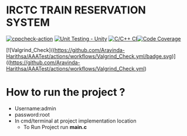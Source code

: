 
# IRCTC TRAIN RESERVATION SYSTEM 
[![cppcheck-action](https://github.com/swati-tupat/LTTS_Project/actions/workflows/cppcheck.yml/badge.svg)](https://github.com/Aravinda-Harithsa/AAATest/actions/workflows/cppcheck.yml) [![Unit Testing - Unity](https://github.com/Aravinda-Harithsa/AAATest/actions/workflows/Unit-Testing.yml/badge.svg)](https://github.com/Aravinda-Harithsa/AAATest/actions/workflows/Unit-Testing.yml) [![C/C++ CI](https://github.com/Aravinda-Harithsa/AAATest/actions/workflows/c-cpp.yml/badge.svg)](https://github.com/Aravinda-Harithsa/AAATest/actions/workflows/c-cpp.yml)[![Code Coverage](https://github.com/Aravinda-Harithsa/AAATest/actions/workflows/code-coverage.yml/badge.svg)](https://github.com/Aravinda-Harithsa/AAATest/actions/workflows/code-coverage.yml)

[![Valgrind_Check]((https://github.com/Aravinda-Harithsa/AAATest/actions/workflows/Valgrind_Check.yml/badge.svg)]((https://github.com/Aravinda-Harithsa/AAATest/actions/workflows/Valgrind_Check.yml)


# How to run the project ? 
* Username:admin
* password:root
* In cmd/terminal at project implementation location
	* To Run Project run **main.c** 
	
		
		



